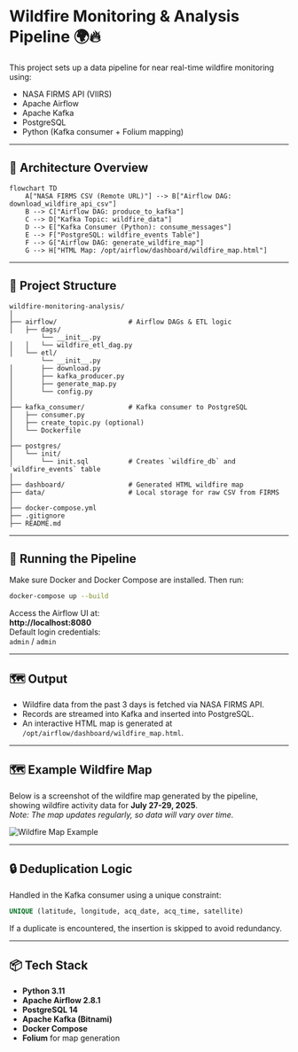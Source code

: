 # Wildfire Monitoring & Analysis Pipeline 🌍🔥

This project sets up a data pipeline for near real-time wildfire monitoring using:
- NASA FIRMS API (VIIRS)
- Apache Airflow
- Apache Kafka
- PostgreSQL
- Python (Kafka consumer + Folium mapping)

---

## 🔧 Architecture Overview

```mermaid
flowchart TD
    A["NASA FIRMS CSV (Remote URL)"] --> B["Airflow DAG: download_wildfire_api_csv"]
    B --> C["Airflow DAG: produce_to_kafka"]
    C --> D["Kafka Topic: wildfire_data"]
    D --> E["Kafka Consumer (Python): consume_messages"]
    E --> F["PostgreSQL: wildfire_events Table"]
    F --> G["Airflow DAG: generate_wildfire_map"]
    G --> H["HTML Map: /opt/airflow/dashboard/wildfire_map.html"]
```

---

## 📂 Project Structure

```
wildfire-monitoring-analysis/
│
├── airflow/                  # Airflow DAGs & ETL logic
│   ├── dags/
        └── __init__.py
│   │   └── wildfire_etl_dag.py
│   └── etl/
        └── __init__.py
│       ├── download.py
│       ├── kafka_producer.py
│       ├── generate_map.py
│       └── config.py
│
├── kafka_consumer/           # Kafka consumer to PostgreSQL
│   ├── consumer.py
│   ├── create_topic.py (optional)
│   └── Dockerfile
│
├── postgres/
│   └── init/
│       └── init.sql          # Creates `wildfire_db` and `wildfire_events` table
│
├── dashboard/                # Generated HTML wildfire map
├── data/                     # Local storage for raw CSV from FIRMS
│
├── docker-compose.yml
├── .gitignore
├── README.md
```

---

## 🚀 Running the Pipeline

Make sure Docker and Docker Compose are installed. Then run:

```bash
docker-compose up --build
```

Access the Airflow UI at:  
**http://localhost:8080**  
Default login credentials:  
`admin` / `admin`

---

## 🗺 Output

- Wildfire data from the past 3 days is fetched via NASA FIRMS API.
- Records are streamed into Kafka and inserted into PostgreSQL.
- An interactive HTML map is generated at `/opt/airflow/dashboard/wildfire_map.html`.

---

## 🗺 Example Wildfire Map

Below is a screenshot of the wildfire map generated by the pipeline, showing wildfire activity data for **July 27-29, 2025**.  
*Note: The map updates regularly, so data will vary over time.*

![Wildfire Map Example](dashboard/wildfire_map_screenshot.png)

---

## 🔒 Deduplication Logic

Handled in the Kafka consumer using a unique constraint:

```sql
UNIQUE (latitude, longitude, acq_date, acq_time, satellite)
```

If a duplicate is encountered, the insertion is skipped to avoid redundancy.

---

## 📦 Tech Stack

- **Python 3.11**
- **Apache Airflow 2.8.1**
- **PostgreSQL 14**
- **Apache Kafka (Bitnami)**
- **Docker Compose**
- **Folium** for map generation
